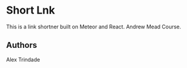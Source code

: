 # Short Lnk

This is a link shortner built on Meteor and React. Andrew Mead Course.

## Authors

Alex Trindade

